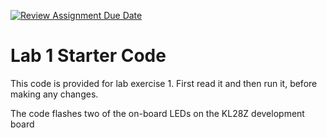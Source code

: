[![Review Assignment Due Date](https://classroom.github.com/assets/deadline-readme-button-22041afd0340ce965d47ae6ef1cefeee28c7c493a6346c4f15d667ab976d596c.svg)](https://classroom.github.com/a/JX9UCO4O)
# Lab 1 Starter Code

This code is provided for lab exercise 1. First read it and then run it, before making any changes.

The code flashes two of the on-board LEDs on the KL28Z development board
